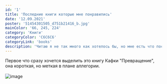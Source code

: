 ```yaml
---
id: '1'
title: 'Последние книги которые мне понравились'
date: '12.09.2021'
poster: '51454301505_d751b21416_b.jpg'
mainColor: '66, 245, 224'
category: 'Книги'
categoryColor: 'C6C6C6'
categoryLink: 'books'
description: 'Читаю я не так много как хотелось бы, но мне есть что посоветовать.'
---
```


Первое что сразу хочется выделить это книгу Кафки "Превращение", она короткая, но меткая в плане аллегории.
<br/>
<br/>
<img src="https://briefly.ru/static/cache/illustrations/720/7.jpeg?1579590108" alt="image" />
